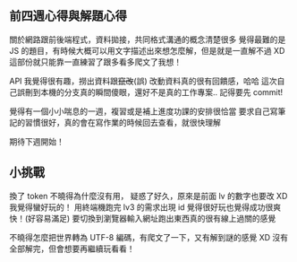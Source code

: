 ## 前四週心得與解題心得
關於網路跟前後端程式，資料拋接，共同格式溝通的概念清楚很多
覺得最難的是 JS 的題目，有時候大概可以用文字描述出來想怎麼解，但是就是一直解不過 XD
這部份就只能靠一直練習了跟多看多爬文了我想！

API 我覺得很有趣，撈出資料跟~~竄改~~(誤) 改動資料真的很有回饋感，哈哈
這次自己誤刪到本機的分支真的瞬間傻眼，還好不是真的工作專案..
記得要先 commit!

覺得有一個小小喘息的一週，複習或是補上進度功課的安排很恰當
要求自己寫筆記的習慣很好，真的會在寫作業的時候回去查看，就很快理解

期待下週開始！


## 小挑戰
換了 token 不曉得為什麼沒有用， 疑惑了好久，原來是前面 lv 的數字也要改 XD
我覺得蠻好玩的！
用終端機跑完 lv3 的需求出現 id 覺得很好玩也覺得成功很爽快！(好容易滿足)
要切換到瀏覽器輸入網址跑出東西真的很有線上過關的感覺

不曉得怎麼把世界轉為 UTF-8 編碼，有爬文了一下，又有解到謎的感覺 XD
沒有全部解完，但會想要再繼續玩看看！
